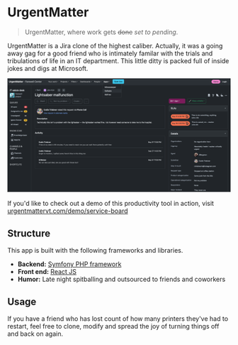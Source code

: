 # UrgentMatter

> UrgentMatter, where work gets ~~done~~ *set to pending*.

UrgentMatter is a Jira clone of the highest caliber. Actually, it was a going away gag for a good friend who is intimately familar with the trials and tribulations of life in an IT department. This little ditty is packed full of inside jokes and digs at Microsoft.

![Screenshot of urgent things in UrgentMatter](./images/UrgenMatter%20Screenshot.png)

If you'd like to check out a demo of this productivity tool in action, visit [urgentmattervt.com/demo/service-board](http://urgentmattervt.com/demo/service-board)

## Structure
This app is built with the following frameworks and libraries.

- **Backend:** [Symfony PHP framework](https://symfony.com/)
- **Front end:** [React JS](https://react.dev/)
- **Humor:** Late night spitballing and outsourced to friends and coworkers 

## Usage
If you have a friend who has lost count of how many printers they've had to restart, feel free to clone, modify and spread the joy of turning things off and back on again.
